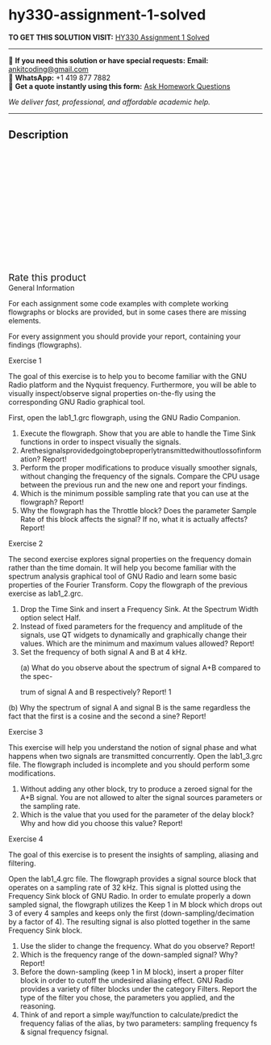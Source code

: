 # hy330-assignment-1-solved
**TO GET THIS SOLUTION VISIT:** [HY330 Assignment 1 Solved](https://www.ankitcodinghub.com/product/hy330-assignment-1-solved/)


---

📩 **If you need this solution or have special requests:** **Email:** ankitcoding@gmail.com  
📱 **WhatsApp:** +1 419 877 7882  
📄 **Get a quote instantly using this form:** [Ask Homework Questions](https://www.ankitcodinghub.com/services/ask-homework-questions/)

*We deliver fast, professional, and affordable academic help.*

---

<h2>Description</h2>



<div class="kk-star-ratings kksr-auto kksr-align-center kksr-valign-top" data-payload="{&quot;align&quot;:&quot;center&quot;,&quot;id&quot;:&quot;91850&quot;,&quot;slug&quot;:&quot;default&quot;,&quot;valign&quot;:&quot;top&quot;,&quot;ignore&quot;:&quot;&quot;,&quot;reference&quot;:&quot;auto&quot;,&quot;class&quot;:&quot;&quot;,&quot;count&quot;:&quot;0&quot;,&quot;legendonly&quot;:&quot;&quot;,&quot;readonly&quot;:&quot;&quot;,&quot;score&quot;:&quot;0&quot;,&quot;starsonly&quot;:&quot;&quot;,&quot;best&quot;:&quot;5&quot;,&quot;gap&quot;:&quot;4&quot;,&quot;greet&quot;:&quot;Rate this product&quot;,&quot;legend&quot;:&quot;0\/5 - (0 votes)&quot;,&quot;size&quot;:&quot;24&quot;,&quot;title&quot;:&quot;HY330 Assignment 1 Solved&quot;,&quot;width&quot;:&quot;0&quot;,&quot;_legend&quot;:&quot;{score}\/{best} - ({count} {votes})&quot;,&quot;font_factor&quot;:&quot;1.25&quot;}">

<div class="kksr-stars">

<div class="kksr-stars-inactive">
            <div class="kksr-star" data-star="1" style="padding-right: 4px">


<div class="kksr-icon" style="width: 24px; height: 24px;"></div>
        </div>
            <div class="kksr-star" data-star="2" style="padding-right: 4px">


<div class="kksr-icon" style="width: 24px; height: 24px;"></div>
        </div>
            <div class="kksr-star" data-star="3" style="padding-right: 4px">


<div class="kksr-icon" style="width: 24px; height: 24px;"></div>
        </div>
            <div class="kksr-star" data-star="4" style="padding-right: 4px">


<div class="kksr-icon" style="width: 24px; height: 24px;"></div>
        </div>
            <div class="kksr-star" data-star="5" style="padding-right: 4px">


<div class="kksr-icon" style="width: 24px; height: 24px;"></div>
        </div>
    </div>

<div class="kksr-stars-active" style="width: 0px;">
            <div class="kksr-star" style="padding-right: 4px">


<div class="kksr-icon" style="width: 24px; height: 24px;"></div>
        </div>
            <div class="kksr-star" style="padding-right: 4px">


<div class="kksr-icon" style="width: 24px; height: 24px;"></div>
        </div>
            <div class="kksr-star" style="padding-right: 4px">


<div class="kksr-icon" style="width: 24px; height: 24px;"></div>
        </div>
            <div class="kksr-star" style="padding-right: 4px">


<div class="kksr-icon" style="width: 24px; height: 24px;"></div>
        </div>
            <div class="kksr-star" style="padding-right: 4px">


<div class="kksr-icon" style="width: 24px; height: 24px;"></div>
        </div>
    </div>
</div>


<div class="kksr-legend" style="font-size: 19.2px;">
            <span class="kksr-muted">Rate this product</span>
    </div>
    </div>
<div class="page" title="Page 2">
<div class="layoutArea">
<div class="column">
General Information

For each assignment some code examples with complete working flowgraphs or blocks are provided, but in some cases there are missing elements.

For every assignment you should provide your report, containing your findings (flowgraphs).

Exercise 1

The goal of this exercise is to help you to become familiar with the GNU Radio platform and the Nyquist frequency. Furthermore, you will be able to visually inspect/observe signal properties on-the-fly using the corresponding GNU Radio graphical tool.

First, open the lab1_1.grc flowgraph, using the GNU Radio Companion.

<ol>
<li>Execute the flowgraph. Show that you are able to handle the Time Sink functions in
order to inspect visually the signals.
</li>
<li>Arethesignalsprovidedgoingtobeproperlytransmittedwithoutlossofinformation?
Report!
</li>
<li>Perform the proper modifications to produce visually smoother signals, without changing the frequency of the signals. Compare the CPU usage between the previous run and the new one and report your findings.</li>
<li>Which is the minimum possible sampling rate that you can use at the flowgraph?
Report!
</li>
<li>Why the flowgraph has the Throttle block? Does the parameter Sample Rate of this
block affects the signal? If no, what it is actually affects? Report!
</li>
</ol>
Exercise 2

The second exercise explores signal properties on the frequency domain rather than the time domain. It will help you become familiar with the spectrum analysis graphical tool of GNU Radio and learn some basic properties of the Fourier Transform. Copy the flowgraph of the previous exercise as lab1_2.grc.

<ol>
<li>Drop the Time Sink and insert a Frequency Sink. At the Spectrum Width option select Half.</li>
<li>Instead of fixed parameters for the frequency and amplitude of the signals, use QT widgets to dynamically and graphically change their values. Which are the minimum and maximum values allowed? Report!</li>
<li>Set the frequency of both signal A and B at 4 kHz.

(a) What do you observe about the spectrum of signal A+B compared to the spec-

trum of signal A and B respectively? Report! 1
</li>
</ol>
</div>
</div>
</div>
<div class="page" title="Page 3">
<div class="layoutArea">
<div class="column">
(b) Why the spectrum of signal A and signal B is the same regardless the fact that the first is a cosine and the second a sine? Report!

Exercise 3

This exercise will help you understand the notion of signal phase and what happens when two signals are transmitted concurrently. Open the lab1_3.grc file. The flowgraph included is incomplete and you should perform some modifications.

<ol>
<li>Without adding any other block, try to produce a zeroed signal for the A+B signal.
You are not allowed to alter the signal sources parameters or the sampling rate.
</li>
<li>Which is the value that you used for the parameter of the delay block? Why and how did you choose this value? Report!</li>
</ol>
Exercise 4

The goal of this exercise is to present the insights of sampling, aliasing and filtering.

Open the lab1_4.grc file. The flowgraph provides a signal source block that operates on a sampling rate of 32 kHz. This signal is plotted using the Frequency Sink block of GNU Radio. In order to emulate properly a down sampled signal, the flowgraph utilizes the Keep 1 in M block which drops out 3 of every 4 samples and keeps only the first (down-sampling/decimation by a factor of 4). The resulting signal is also plotted together in the same Frequency Sink block.

<ol>
<li>Use the slider to change the frequency. What do you observe? Report!</li>
<li>Which is the frequency range of the down-sampled signal? Why? Report!</li>
<li>Before the down-sampling (keep 1 in M block), insert a proper filter block in order to cutoff the undesired aliasing effect. GNU Radio provides a variety of filter blocks under the category Filters. Report the type of the filter you chose, the parameters you applied, and the reasoning.</li>
<li>Think of and report a simple way/function to calculate/predict the frequency falias of the alias, by two parameters: sampling frequency fs &amp; signal frequency fsignal.</li>
</ol>
</div>
</div>
</div>
